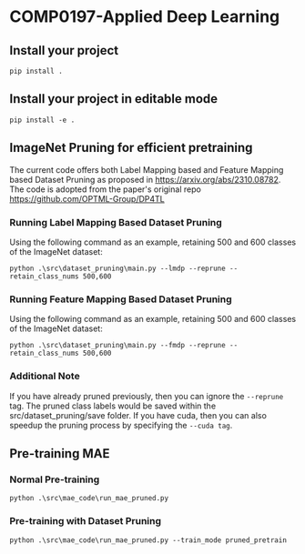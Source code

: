 # COMP0197-Applied Deep Learning

## Install your project
```
pip install .
```

## Install your project in editable mode
```
pip install -e .
```


## ImageNet Pruning for efficient pretraining

The current code offers both Label Mapping based and Feature Mapping based Dataset Pruning as proposed in https://arxiv.org/abs/2310.08782. The code is adopted from the paper's original repo https://github.com/OPTML-Group/DP4TL 

### Running Label Mapping Based Dataset Pruning
Using the following command as an example, retaining 500 and 600 classes of the ImageNet dataset:
```
python .\src\dataset_pruning\main.py --lmdp --reprune --retain_class_nums 500,600
```


### Running Feature Mapping Based Dataset Pruning
Using the following command as an example, retaining 500 and 600 classes of the ImageNet dataset:
```
python .\src\dataset_pruning\main.py --fmdp --reprune --retain_class_nums 500,600
```

### Additional Note

If you have already pruned previously, then you can ignore the ```--reprune``` tag. The pruned class labels would be saved within the src/dataset_pruning/save folder. If you have cuda, then you can also speedup the pruning process by specifying the ```--cuda tag```.

## Pre-training MAE

### Normal Pre-training
```
python .\src\mae_code\run_mae_pruned.py
```

### Pre-training with Dataset Pruning
```
python .\src\mae_code\run_mae_pruned.py --train_mode pruned_pretrain
```